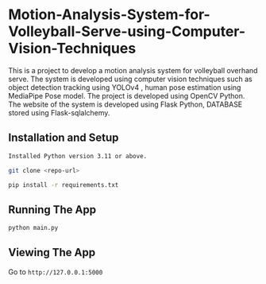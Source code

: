 # Motion-Analysis-System-for-Volleyball-Serve-using-Computer-Vision-Techniques

This is a project to develop a motion analysis system for volleyball overhand serve. 
The system is developed using computer vision techniques such as object detection tracking using YOLOv4 , human pose estimation using MediaPipe Pose model.
The project is developed using OpenCV Python.
The website of the system is developed using Flask Python, DATABASE stored using Flask-sqlalchemy.


## Installation and Setup

```bash
Installed Python version 3.11 or above.
```

```bash
git clone <repo-url>
```

```bash
pip install -r requirements.txt
```

## Running The App

```bash
python main.py
```

## Viewing The App

Go to `http://127.0.0.1:5000`
